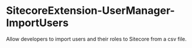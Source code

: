 SitecoreExtension-UserManager-ImportUsers
=========================================

Allow developers to import users and their roles to Sitecore from a csv file. 
